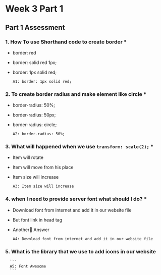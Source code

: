 # Week 3 Part 1


## Part 1 Assessment

### 1. How To use Shorthand code to create border *

  - border: red
  - border: solid red 1px;
  - border: 1px solid red;

      ```
      A1: border: 1px solid red;
      ```

### 2. To create border radius and make element like circle  *

  - border-radius: 50%;
  - border-radius: 50px;
  - border-radius: circle;
  
      ```
      A2: border-radius: 50%;
      ```
    
### 3. What will happened when we use `transform: scale(2);` *
  
  - Item will rotate
  - Item will move from his place
  - Item size will increase

      ```
      A3: Item size will increase
      ```

### 4. when I need to provide server font what should I do? *

  - Download font from internet and add it in our website file
  - But font link in head tag
  - Another ِAnswer

      ```
      A4: Download font from internet and add it in our website file
      ```
    
### 5. What is the library that we use to add icons in our website

      ```
      A5: Font Awesome
      ```
